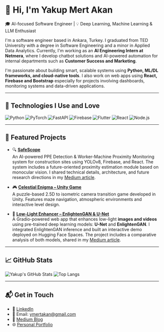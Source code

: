# 👋 Hi, I'm Yakup Mert Akan

🎓 AI-focused Software Engineer | 💡 Deep Learning, Machine Learning & LLM Enthusiast 

I'm a software engineer based in Ankara, Turkey. I graduated from TED University with a degree in Software Engineering and a minor in Applied Data Analytics. Currently, I'm working as an **AI Engineering Intern at Netmera**, where I develop chatbot solutions and AI-powered automation for internal departments such as **Customer Success and Marketing**.

I'm passionate about building smart, scalable systems using **Python, ML/DL frameworks, and cloud-native tools**. I also work on web apps using **React, Firebase and Bootstrap** especially for projects involving dashboards, monitoring systems and data-driven applications.

---

## 🚀 Technologies I Use and Love

![Python](https://img.shields.io/badge/Python-3776AB?style=flat&logo=python&logoColor=white)
![PyTorch](https://img.shields.io/badge/PyTorch-EE4C2C?style=flat&logo=pytorch&logoColor=white)
![FastAPI](https://img.shields.io/badge/FastAPI-009688?style=flat&logo=fastapi&logoColor=white)
![Firebase](https://img.shields.io/badge/Firebase-FFCA28?style=flat&logo=firebase&logoColor=black)
![Flutter](https://img.shields.io/badge/Flutter-02569B?style=flat&logo=flutter&logoColor=white)
![React](https://img.shields.io/badge/React-20232A?style=flat&logo=react&logoColor=61DAFB)
![Node.js](https://img.shields.io/badge/Node.js-339933?style=flat&logo=nodedotjs&logoColor=white)

---

## 🌟 Featured Projects

- 🔍 **[SafeScope](https://ymerta.github.io/safescope)**  
  An AI-powered PPE Detection & Worker-Machine Proximity Monitoring system for construction sites using YOLOv8, Firebase, and React. The system includes a future-oriented proximity estimation module based on monocular vision. I shared technical details, architecture, and future research directions in my [Medium article](https://medium.com/@ymertakan/ai-for-construction-safety-real-time-ppe-and-proximity-monitoring-system-b9cf1d2f904f).

- 🎮 **[Celestial Enigma – Unity Game](https://github.com/ymerta/Celestial-Enigma-Unity-Game)**  
  A puzzle-based 2.5D to isometric camera transition game developed in Unity. Features maze navigation, atmospheric environments and interactive level design.

- 🧠 **[Low-Light Enhancer – EnlightenGAN & U-Net](https://github.com/ymerta/lowlight-enhancement-ai)**  
  A Gradio-powered web app that enhances low-light **images and videos** using pre-trained deep learning models: **U-Net** and **EnlightenGAN**. I integrated EnlightenGAN inference and built an interactive demo deployed on Hugging Face Spaces. The project includes a comparative analysis of both models, shared in my [Medium article](https://medium.com/@ymertakan/boosting-low-light-images-with-u-net-and-enlightengan-59f7aa1a2740).

---

## 📈 GitHub Stats

![Yakup's GitHub Stats](https://github-readme-stats.vercel.app/api?username=ymerta&show_icons=true&theme=default)
![Top Langs](https://github-readme-stats.vercel.app/api/top-langs/?username=ymerta&layout=compact)

---

## 📬 Get in Touch

- 💼 [LinkedIn](https://www.linkedin.com/in/yakup-mert-akan/)  
- 📧 Email: ymertakan@gmail.com
- 📝 [Medium Blog](https://medium.com/@ymertakan)  
- 🌐 [Personal Portfolio](https://ymerta.github.io/portfolio/)
